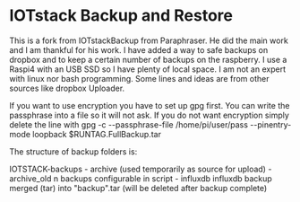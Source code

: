 # IOTstack Backup and Restore

This is a fork from IOTstackBackup from Paraphraser. He did the main work and I am thankful for his work. 
I have added a way to safe backups on dropbox and to keep a certain number of backups on the raspberry.
I use a Raspi4 with an USB SSD so I have plenty of local space. 
I am not an expert with linux nor bash programming. Some lines and ideas are from other sources like dropbox Uploader. 

If you want to use encryption you have to set up gpg first. You can write the passphrase into a file so it will not ask.
If you do not want encryption simply delete the line with gpg -c --passphrase-file /home/pi/user/pass --pinentry-mode loopback $RUNTAG.FullBackup.tar

The structure of backup folders is:

IOTSTACK-backups
              - archive (used temporarily as source for upload)
              - archive_old n backups configurable in script
              - influxdb influxdb backup merged (tar) into "backup".tar (will be deleted after backup complete)

